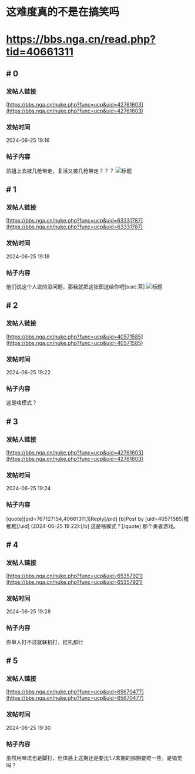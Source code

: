 # 这难度真的不是在搞笑吗
# https://bbs.nga.cn/read.php?tid=40661311

## \# 0
### 发帖人链接
[https://bbs.nga.cn/nuke.php?func=ucp&uid=42761603](https://bbs.nga.cn/nuke.php?func=ucp&uid=42761603)
### 发帖时间
2024-06-25 19:16
### 帖子内容
凯姐上去被几枪带走，复活又被几枪带走？？？
![标题](https://img.nga.178.com/attachments/mon_202406/25/axuzQ19j-676lZ27T3cS1z4-18g.jpg.medium.jpg)
## \# 1
### 发帖人链接
[https://bbs.nga.cn/nuke.php?func=ucp&uid=63331787](https://bbs.nga.cn/nuke.php?func=ucp&uid=63331787)
### 发帖时间
2024-06-25 19:18
### 帖子内容
他们说这个人说的没问题，那我就把这张图送给你吧[s:ac:茶]
![标题](https://img.nga.178.com/attachments/mon_202406/25/axuzQ19j-hh8mZcT1kShs-12i.jpg)
## \# 2
### 发帖人链接
[https://bbs.nga.cn/nuke.php?func=ucp&uid=40571585](https://bbs.nga.cn/nuke.php?func=ucp&uid=40571585)
### 发帖时间
2024-06-25 19:22
### 帖子内容
这是啥模式？
## \# 3
### 发帖人链接
[https://bbs.nga.cn/nuke.php?func=ucp&uid=42761603](https://bbs.nga.cn/nuke.php?func=ucp&uid=42761603)
### 发帖时间
2024-06-25 19:24
### 帖子内容
[quote][pid=767127154,40661311,1]Reply[/pid] [b]Post by [uid=40571585]椎椎椎[/uid] (2024-06-25 19:22):[/b]
这是啥模式？[/quote]
那个勇者游戏。
## \# 4
### 发帖人链接
[https://bbs.nga.cn/nuke.php?func=ucp&uid=65357921](https://bbs.nga.cn/nuke.php?func=ucp&uid=65357921)
### 发帖时间
2024-06-25 19:28
### 帖子内容
你单人打不过就联机打，挂机都行
## \# 5
### 发帖人链接
[https://bbs.nga.cn/nuke.php?func=ucp&uid=65670477](https://bbs.nga.cn/nuke.php?func=ucp&uid=65670477)
### 发帖时间
2024-06-25 19:30
### 帖子内容
虽然用琴诺也是脚打，但体感上这期还是要比1.7末期的那期要难一些，是错觉吗？
